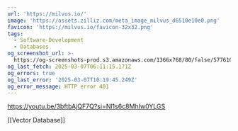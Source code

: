 ```yaml
---
url: 'https://milvus.io/'
image: 'https://assets.zilliz.com/meta_image_milvus_d6510e10e0.png'
favicon: 'https://milvus.io/favicon-32x32.png'
tags:
  - Software-Development
  - Databases
og_screenshot_url: >-
  https://og-screenshots-prod.s3.amazonaws.com/1366x768/80/false/577610f1494f292800a58bbb5f3ef67c8438a7b0f0e21421d2079103378c9956.jpeg
og_last_fetch: 2025-03-07T06:11:15.171Z
og_errors: true
og_last_error: '2025-03-07T10:19:45.249Z'
og_error_message: HTTP error 401
---
```

https://youtu.be/3bftbAjQF7Q?si=Nl1s6c8MhIw0YLGS

[[Vector Database]]

